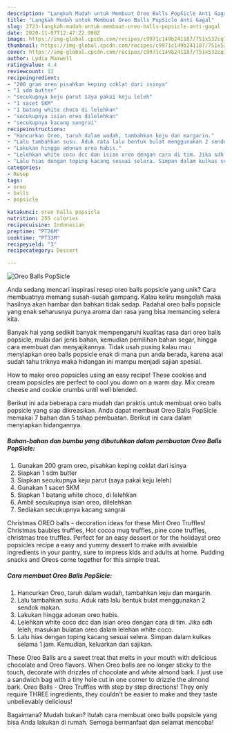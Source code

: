 ```yaml
---
description: "Langkah Mudah untuk Membuat Oreo Balls PopSicle Anti Gagal"
title: "Langkah Mudah untuk Membuat Oreo Balls PopSicle Anti Gagal"
slug: 2723-langkah-mudah-untuk-membuat-oreo-balls-popsicle-anti-gagal
date: 2020-11-07T12:47:22.990Z
image: https://img-global.cpcdn.com/recipes/c9971c149b241187/751x532cq70/oreo-balls-popsicle-foto-resep-utama.jpg
thumbnail: https://img-global.cpcdn.com/recipes/c9971c149b241187/751x532cq70/oreo-balls-popsicle-foto-resep-utama.jpg
cover: https://img-global.cpcdn.com/recipes/c9971c149b241187/751x532cq70/oreo-balls-popsicle-foto-resep-utama.jpg
author: Lydia Maxwell
ratingvalue: 4.4
reviewcount: 12
recipeingredient:
- "200 gram oreo pisahkan keping coklat dari isinya"
- "1 sdm butter"
- "secukupnya keju parut saya pakai keju leleh"
- "1 sacet SKM"
- "1 batang white choco di lelehkan"
- "secukupnya isian oreo dilelehkan"
- "secukupnya kacang sangrai"
recipeinstructions:
- "Hancurkan Oreo, taruh dalam wadah, tambahkan keju dan margarin."
- "Lalu tambahkan susu. Aduk rata lalu bentuk bulat menggunakan 2 sendok makan."
- "Lakukan hingga adonan oreo habis."
- "Lelehkan white coco dcc dan isian oreo dengan cara di tim. Jika sdh leleh, masukan bulatan oreo dalam lelehan white coco."
- "Lalu hias dengan toping kacang sesuai selera. Simpan dalam kulkas selama 1 jam. Kemudian, keluarkan dan sajikan."
categories:
- Resep
tags:
- oreo
- balls
- popsicle

katakunci: oreo balls popsicle 
nutrition: 255 calories
recipecuisine: Indonesian
preptime: "PT26M"
cooktime: "PT33M"
recipeyield: "3"
recipecategory: Dessert

---
```



![Oreo Balls PopSicle](https://img-global.cpcdn.com/recipes/c9971c149b241187/751x532cq70/oreo-balls-popsicle-foto-resep-utama.jpg)

Anda sedang mencari inspirasi resep oreo balls popsicle yang unik? Cara membuatnya memang susah-susah gampang. Kalau keliru mengolah maka hasilnya akan hambar dan bahkan tidak sedap. Padahal oreo balls popsicle yang enak seharusnya punya aroma dan rasa yang bisa memancing selera kita.

Banyak hal yang sedikit banyak mempengaruhi kualitas rasa dari oreo balls popsicle, mulai dari jenis bahan, kemudian pemilihan bahan segar, hingga cara membuat dan menyajikannya. Tidak usah pusing kalau mau menyiapkan oreo balls popsicle enak di mana pun anda berada, karena asal sudah tahu triknya maka hidangan ini mampu menjadi sajian spesial.

How to make oreo popsicles using an easy recipe! These cookies and cream popsicles are perfect to cool you down on a warm day. Mix cream cheese and cookie crumbs until well blended.


Berikut ini ada beberapa cara mudah dan praktis untuk membuat oreo balls popsicle yang siap dikreasikan. Anda dapat membuat Oreo Balls PopSicle memakai 7 bahan dan 5 tahap pembuatan. Berikut ini cara dalam menyiapkan hidangannya.

<!--inarticleads1-->

##### Bahan-bahan dan bumbu yang dibutuhkan dalam pembuatan Oreo Balls PopSicle:

1. Gunakan 200 gram oreo, pisahkan keping coklat dari isinya
1. Siapkan 1 sdm butter
1. Siapkan secukupnya keju parut (saya pakai keju leleh)
1. Gunakan 1 sacet SKM
1. Siapkan 1 batang white choco, di lelehkan
1. Ambil secukupnya isian oreo, dilelehkan
1. Sediakan secukupnya kacang sangrai


Christmas OREO balls - decoration ideas for these Mint Oreo Truffles! Christmas baubles truffles, Hot cocoa mug truffles, pine cone truffles, christmas tree truffles. Perfect for an easy dessert or for the holidays! oreo popsicles recipe a easy and yummy dessert to make with avaialble ingredients in your pantry, sure to impress kids and adults at home. Pudding snacks and Oreos come together for this simple treat. 

<!--inarticleads2-->

##### Cara membuat Oreo Balls PopSicle:

1. Hancurkan Oreo, taruh dalam wadah, tambahkan keju dan margarin.
1. Lalu tambahkan susu. Aduk rata lalu bentuk bulat menggunakan 2 sendok makan.
1. Lakukan hingga adonan oreo habis.
1. Lelehkan white coco dcc dan isian oreo dengan cara di tim. Jika sdh leleh, masukan bulatan oreo dalam lelehan white coco.
1. Lalu hias dengan toping kacang sesuai selera. Simpan dalam kulkas selama 1 jam. Kemudian, keluarkan dan sajikan.


These Oreo Balls are a sweet treat that melts in your mouth with delicious chocolate and Oreo flavors. When Oreo balls are no longer sticky to the touch, decorate with drizzles of chocolate and white almond bark. I just use a sandwich bag with a tiny hole cut in one corner to drizzle the almond bark. Oreo Balls - Oreo Truffles with step by step directions! They only require THREE ingredients, they couldn&#39;t be easier to make and they taste unbelievably delicious! 

Bagaimana? Mudah bukan? Itulah cara membuat oreo balls popsicle yang bisa Anda lakukan di rumah. Semoga bermanfaat dan selamat mencoba!
